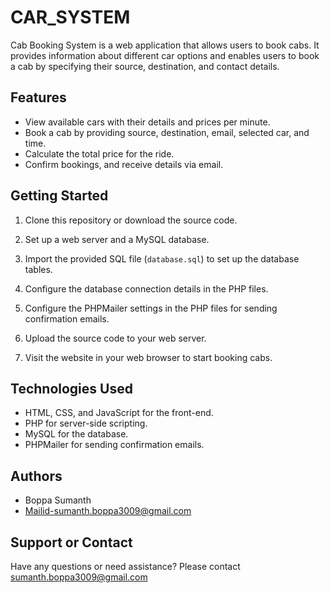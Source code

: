 # CAR_SYSTEM

Cab Booking System is a web application that allows users to book cabs. It provides information about different car options and enables users to book a cab by specifying their source, destination, and contact details.

## Features

- View available cars with their details and prices per minute.
- Book a cab by providing source, destination, email, selected car, and time.
- Calculate the total price for the ride.
- Confirm bookings, and receive details via email.

## Getting Started

1. Clone this repository or download the source code.

2. Set up a web server and a MySQL database.

3. Import the provided SQL file (`database.sql`) to set up the database tables.

4. Configure the database connection details in the PHP files.

5. Configure the PHPMailer settings in the PHP files for sending confirmation emails.

6. Upload the source code to your web server.

7. Visit the website in your web browser to start booking cabs.

## Technologies Used

- HTML, CSS, and JavaScript for the front-end.
- PHP for server-side scripting.
- MySQL for the database.
- PHPMailer for sending confirmation emails.

## Authors

- Boppa Sumanth
- Mailid-sumanth.boppa3009@gmail.com

## Support or Contact

Have any questions or need assistance? Please contact sumanth.boppa3009@gmail.com
